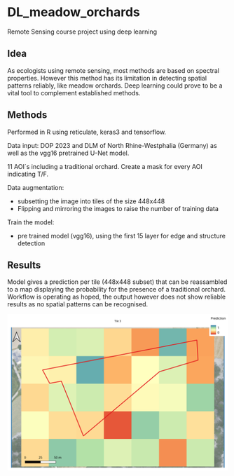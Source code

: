 # DL_meadow_orchards
Remote Sensing course project using deep learning

## Idea
As ecologists using remote sensing, most methods are based on spectral properties. However this method has its limitation in detecting spatial patterns reliably, like meadow orchards. Deep learning could prove to be a vital tool to complement established methods.

## Methods
Performed in R using reticulate, keras3 and tensorflow.

Data input: DOP 2023 and DLM of North Rhine-Westphalia (Germany) as well as the vgg16 pretrained U-Net model.

11 AOI´s including a traditional orchard. Create a mask for every AOI indicating T/F.

Data augmentation: 
  - subsetting the image into tiles of the size 448x448
  - Flipping and mirroring the images to raise the number of training data

Train the model:
  - pre trained model (vgg16), using the first 15 layer for edge and structure detection


## Results

Model gives a prediction per tile (448x448 subset) that can be reassambled to a map displaying the probability for the presence of a traditional orchard.
Workflow is operating as hoped, the output however does not show reliable results as no spatial patterns can be recognised.

![Prediction Tile 3](results/plots/prediction_map_3.png)
